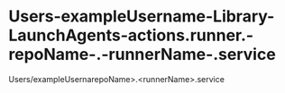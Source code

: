 # Users-exampleUsername-Library-LaunchAgents-actions.runner.-repoName-.-runnerName-.service
Users/exampleUsernarepoName>.&lt;runnerName>.service

